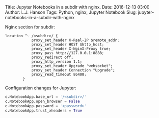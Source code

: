 Title: Jupyter Notebooks in a subdir with nginx.
Date: 2016-12-13 03:00
Author: L.J. Hanson
Tags: Python, nginx, Jupyter Notebook
Slug: jupyter-notebooks-in-a-subdir-with-nginx

Nginx section for subdir:
```nginx
location ^~ /<subdir>/ {
            proxy_set_header X-Real-IP $remote_addr;
            proxy_set_header HOST $http_host;
            proxy_set_header X-NginX-Proxy true;
            proxy_pass http://127.0.0.1:8888;
            proxy_redirect off;
            proxy_http_version 1.1;
            proxy_set_header Upgrade "websocket";
            proxy_set_header Connection "Upgrade";
            proxy_read_timeout 86400;
        }
```


Configuration changes for Jupyter:
```python
c.NotebookApp.base_url = '/<subdir>/'
c.NotebookApp.open_browser = False
c.NotebookApp.password = '<password>'
c.NotebookApp.trust_xheaders = True
```
